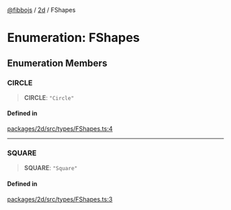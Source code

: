 [@fibbojs](/api/index) / [2d](/api/2d) / FShapes

# Enumeration: FShapes

## Enumeration Members

### CIRCLE

> **CIRCLE**: `"Circle"`

#### Defined in

[packages/2d/src/types/FShapes.ts:4](https://github.com/fibbojs/fibbo/blob/ebbfce6158465f6309c7f36dadb4e328deefcf24/packages/2d/src/types/FShapes.ts#L4)

***

### SQUARE

> **SQUARE**: `"Square"`

#### Defined in

[packages/2d/src/types/FShapes.ts:3](https://github.com/fibbojs/fibbo/blob/ebbfce6158465f6309c7f36dadb4e328deefcf24/packages/2d/src/types/FShapes.ts#L3)

